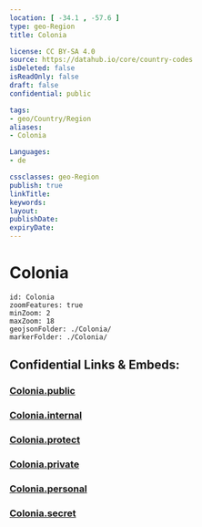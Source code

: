 ```yaml
---
location: [ -34.1 , -57.6 ] 
type: geo-Region
title: Colonia

license: CC BY-SA 4.0
source: https://datahub.io/core/country-codes
isDeleted: false
isReadOnly: false
draft: false
confidential: public

tags:
- geo/Country/Region
aliases:
- Colonia

Languages:
- de

cssclasses: geo-Region
publish: true
linkTitle: 
keywords: 
layout: 
publishDate: 
expiryDate: 
---
```


# Colonia

```leaflet
id: Colonia
zoomFeatures: true 
minZoom: 2 
maxZoom: 18
geojsonFolder: ./Colonia/
markerFolder: ./Colonia/
```


## Confidential Links & Embeds: 

### [Colonia.public](/_public/\Earth\Continent\America~South\Uruguay\departments~UruguayColonia.public.md) 

### [Colonia.internal](/_internal/\Earth\Continent\America~South\Uruguay\departments~UruguayColonia.internal.md) 

### [Colonia.protect](/_protect/\Earth\Continent\America~South\Uruguay\departments~UruguayColonia.protect.md) 

### [Colonia.private](/_private/\Earth\Continent\America~South\Uruguay\departments~UruguayColonia.private.md) 

### [Colonia.personal](/_personal/\Earth\Continent\America~South\Uruguay\departments~UruguayColonia.personal.md) 

### [Colonia.secret](/_secret/\Earth\Continent\America~South\Uruguay\departments~UruguayColonia.secret.md)

